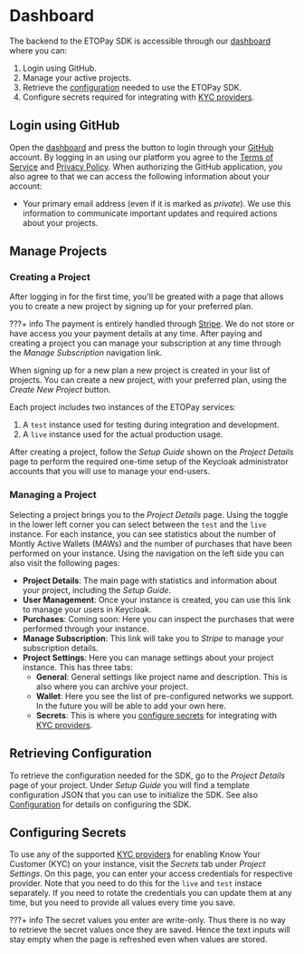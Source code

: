 # Dashboard

The backend to the ETOPay SDK is accessible through our [dashboard](https://etopayapp.etospheres.com) where you can:

1. Login using GitHub.
2. Manage your active projects.
3. Retrieve the [configuration](../SDK%20Configuration/Configuration.md) needed to use the ETOPay SDK.
3. Configure secrets required for integrating with [KYC providers](../SDK%20Modules/KYC%20Onboarding.md).

## Login using GitHub

Open the [dashboard](https://etopayapp.etospheres.com) and press the button to login through your [GitHub](https://github.com) account.
By logging in an using our platform you agree to the [Terms of Service](https://etopayapp.etospheres.com/terms_of_service) and [Privacy Policy](https://etopayapp.etospheres.com/privacy_policy).
When authorizing the GitHub application, you also agree to that we can access the following information about your account:

- Your primary email address (even if it is marked as _private_). We use this information to communicate important updates and required actions about your projects.

## Manage Projects


### Creating a Project

After logging in for the first time, you'll be greated with a page that allows you to create a new project by signing up for your preferred plan.

???+ info
    The payment is entirely handled through [Stripe](https://stripe.com). We do not store or have access you your payment details at any time.
    After paying and creating a project you can manage your subscription at any time through the _Manage Subscription_ navigation link.

When signing up for a new plan a new project is created in your list of projects. You can create a new project, with your preferred plan, using the _Create New Project_ button.

Each project includes two instances of the ETOPay services:

1. A `test` instance used for testing during integration and development.
2. A `live` instance used for the actual production usage.

After creating a project, follow the _Setup Guide_ shown on the _Project Details_ page to perform the required one-time setup of the Keycloak administrator accounts that you will use to manage your end-users.

### Managing a Project

Selecting a project brings you to the _Project Details_ page. Using the toggle in the lower left corner you can select between the `test` and the `live` instance.
For each instance, you can see statistics about the number of Montly Active Wallets (MAWs) and the number of purchases that have been performed on your instance.
Using the navigation on the left side you can also visit the following pages:

- **Project Details**: The main page with statistics and information about your project, including the _Setup Guide_.
- **User Management**: Once your instance is created, you can use this link to manage your users in Keycloak.
- **Purchases**: Coming soon: Here you can inspect the purchases that were performed through your instance.
- **Manage Subscription**: This link will take you to _Stripe_ to manage your subscription details.
- **Project Settings**: Here you can manage settings about your project instance. This has three tabs:
    - **General**: General settings like project name and description. This is also where you can archive your project.
    - **Wallet**: Here you see the list of pre-configured networks we support. In the future you will be able to add your own here.
    - **Secrets**: This is where you [configure secrets](#configure-secrets) for integrating with [KYC providers](../SDK%20Modules/KYC%20Onboarding.md).


## Retrieving Configuration

To retrieve the configuration needed for the SDK, go to the _Project Details_ page of your project.
Under _Setup Guide_ you will find a template configuration JSON that you can use to initialize the SDK.
See also [Configuration](../SDK%20Configuration/Configuration.md) for details on configuring the SDK.

## Configuring Secrets

To use any of the supported [KYC providers](../SDK%20Modules/KYC%20Onboarding.md) for enabling Know Your Customer (KYC) on your instance, visit the _Secrets_ tab under _Project Settings_.
On this page, you can enter your access credentials for respective provider. Note that you need to do this for the `live` and `test` instace separately.
If you need to rotate the credentials you can update them at any time, but you need to provide all values every time you save.

???+ info
    The secret values you enter are write-only. Thus there is no way to retrieve the secret values once they are saved.
    Hence the text inputs will stay empty when the page is refreshed even when values are stored.

